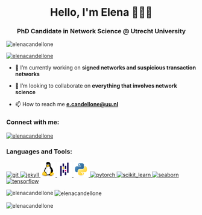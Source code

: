 <h1 align="center">Hello, I'm Elena 👩‍💻🌈</h1>
<h3 align="center">PhD Candidate in Network Science @ Utrecht University</h3>

<p align="left"> <img src="https://komarev.com/ghpvc/?username=elenacandellone&label=Profile%20views&color=0e75b6&style=flat" alt="elenacandellone" /> </p>

<p align="left"> <a href="https://twitter.com/elenacandellone" target="blank"><img src="https://img.shields.io/twitter/follow/elenacandellone?logo=twitter&style=for-the-badge" alt="elenacandellone" /></a> </p>

- 🔭 I’m currently working on **signed networks and suspicious transaction networks**

- 👯 I’m looking to collaborate on **everything that involves network science**

- 📫 How to reach me **e.candellone@uu.nl**

<h3 align="left">Connect with me:</h3>
<p align="left">
<a href="https://twitter.com/elenacandellone" target="blank"><img align="center" src="https://raw.githubusercontent.com/rahuldkjain/github-profile-readme-generator/master/src/images/icons/Social/twitter.svg" alt="elenacandellone" height="30" width="40" /></a>
</p>

<h3 align="left">Languages and Tools:</h3>
<p align="left"> <a href="https://git-scm.com/" target="_blank" rel="noreferrer"> <img src="https://www.vectorlogo.zone/logos/git-scm/git-scm-icon.svg" alt="git" width="40" height="40"/> </a> <a href="https://jekyllrb.com/" target="_blank" rel="noreferrer"> <img src="https://www.vectorlogo.zone/logos/jekyllrb/jekyllrb-icon.svg" alt="jekyll" width="40" height="40"/> </a> <a href="https://www.linux.org/" target="_blank" rel="noreferrer"> <img src="https://raw.githubusercontent.com/devicons/devicon/master/icons/linux/linux-original.svg" alt="linux" width="40" height="40"/> </a> <a href="https://pandas.pydata.org/" target="_blank" rel="noreferrer"> <img src="https://raw.githubusercontent.com/devicons/devicon/2ae2a900d2f041da66e950e4d48052658d850630/icons/pandas/pandas-original.svg" alt="pandas" width="40" height="40"/> </a> <a href="https://www.python.org" target="_blank" rel="noreferrer"> <img src="https://raw.githubusercontent.com/devicons/devicon/master/icons/python/python-original.svg" alt="python" width="40" height="40"/> </a> <a href="https://pytorch.org/" target="_blank" rel="noreferrer"> <img src="https://www.vectorlogo.zone/logos/pytorch/pytorch-icon.svg" alt="pytorch" width="40" height="40"/> </a> <a href="https://scikit-learn.org/" target="_blank" rel="noreferrer"> <img src="https://upload.wikimedia.org/wikipedia/commons/0/05/Scikit_learn_logo_small.svg" alt="scikit_learn" width="40" height="40"/> </a> <a href="https://seaborn.pydata.org/" target="_blank" rel="noreferrer"> <img src="https://seaborn.pydata.org/_images/logo-mark-lightbg.svg" alt="seaborn" width="40" height="40"/> </a> <a href="https://www.tensorflow.org" target="_blank" rel="noreferrer"> <img src="https://www.vectorlogo.zone/logos/tensorflow/tensorflow-icon.svg" alt="tensorflow" width="40" height="40"/> </a> </p>

<p><img align="left" src="https://github-readme-stats.vercel.app/api/top-langs?username=elenacandellone&show_icons=true&locale=en&layout=compact" alt="elenacandellone" /></p>

<p>&nbsp;<img align="center" src="https://github-readme-stats.vercel.app/api?username=elenacandellone&show_icons=true&locale=en" alt="elenacandellone" /></p>

<p><img align="center" src="https://github-readme-streak-stats.herokuapp.com/?user=elenacandellone&" alt="elenacandellone" /></p>

